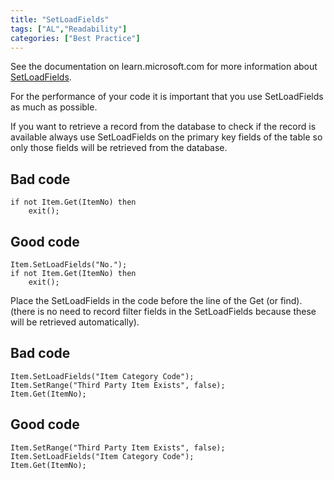 ```yaml
---
title: "SetLoadFields"
tags: ["AL","Readability"]
categories: ["Best Practice"]
---
```


See the documentation on learn.microsoft.com for more information about [SetLoadFields](https://learn.microsoft.com/en-us/dynamics365/business-central/dev-itpro/developer/methods-auto/record/record-setloadfields-method).

For the performance of your code it is important that you use SetLoadFields as much as possible. 

If you want to retrieve a record from the database to check if the record is available always use SetLoadFields on the primary key fields of the table so only those fields will be retrieved from the database.

## Bad code

```AL
if not Item.Get(ItemNo) then 
    exit();
```

## Good code

```AL
Item.SetLoadFields("No.");
if not Item.Get(ItemNo) then
    exit();
```


Place the SetLoadFields in the code before the line of the Get (or find). (there is no need to record filter fields in the SetLoadFields because these will be retrieved automatically).
## Bad code

```AL
Item.SetLoadFields("Item Category Code");
Item.SetRange("Third Party Item Exists", false);
Item.Get(ItemNo);
```

## Good code

```AL
Item.SetRange("Third Party Item Exists", false);
Item.SetLoadFields("Item Category Code");
Item.Get(ItemNo);
```

